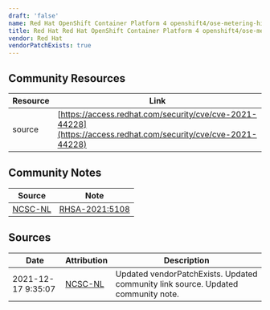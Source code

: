 ```yaml
---
draft: 'false'
name: Red Hat OpenShift Container Platform 4 openshift4/ose-metering-hive
title: Red Hat Red Hat OpenShift Container Platform 4 openshift4/ose-metering-hive
vendor: Red Hat
vendorPatchExists: true
---
```



## Community Resources
| Resource | Link |
| --- | --- |
| source | [https://access.redhat.com/security/cve/cve-2021-44228](https://access.redhat.com/security/cve/cve-2021-44228) |

## Community Notes
| Source | Note |
| --- | --- |
| [NCSC-NL](https://github.com/NCSC-NL/log4shell/blob/main/software/README.md) | [RHSA-2021:5108](https://access.redhat.com/errata/RHSA-2021:5108) |

## Sources
| Date | Attribution | Description |
| --- | --- | --- |
| 2021-12-17 9:35:07 | [NCSC-NL](https://github.com/NCSC-NL/log4shell/blob/main/software/README.md) | Updated vendorPatchExists. Updated community link source. Updated community note.  |
